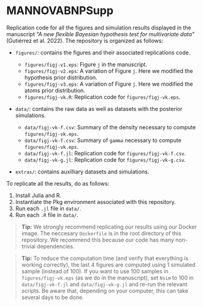 # MANNOVABNPSupp

Replication code for all the figures and simulation results displayed in the manuscript *"A new flexible Bayesian hypothesis test for multivariate data"* (Gutiérrez et al. 2022). The repository is organized as follows:

* `figures/`: contains the figures and their associated replications code.
    - `figures/figj-v1.eps`: Figure `j` in the manuscript.
    - `figures/figj-v2.eps`: A variation of Figure `j`. Here we modified the hypothesis prior distribution.
    - `figures/figj-v3.eps`: A variation of Figure `j`. Here we modified the atoms prior distribution.
    - `figures/figj-vk.R`: Replication code for `figures/figj-vk.eps`.

* `data/`: contains the raw data as well as datasets with the posterior simulations.
    - `data/figj-vk-f.csv`: Summary of the density necessary to compute `figures/figj-vk.eps`.
    - `data/figj-vk-f.csv`: Summary of `gamma` necessary to compute `figures/figj-vk.eps`.
    - `data/figj-vk-f.jl`: Replication code for `figures/figj-vk-f.csv`.
    - `data/figj-vk-g.jl`: Replication code for `figures/figj-vk-g.csv`.

* `extras/`: contains auxilliary datasets and simulations.

To replicate all the results, do as follows:

1. Install Julia and R.
2. Instantiate the Pkg environment associated with this repository.
3. Run each `.jl` file in `data/`.
4. Run each `.R` file in `data/`.

> **Tip:** We strongly recommend replicating our results using our Docker image. The neccesary `Dockerfile` is in the root directory of this repository. We recommend this because our code has many non-trivial dependencies.

> **Tip:** To reduce the computation time (and verify that everything is working correctly), the last 4 figures are computed using 1 simulated sample (instead of 100). If you want to use 100 samples in `figures/figj-vk.eps` (as we do in the manuscript), set `Nsim` to 100 in `data/figj-vk-f.jl` and `data/figj-vk-g.jl` and re-run the relevant scripts. Be aware that, depending on your computer, this can take several days to be done.
